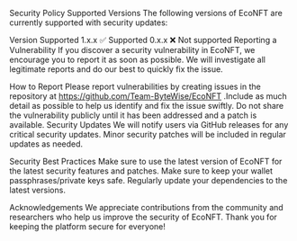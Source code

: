Security Policy
Supported Versions
The following versions of EcoNFT are currently supported with security updates:

Version	Supported
1.x.x	✅ Supported
0.x.x	❌ Not supported
Reporting a Vulnerability
If you discover a security vulnerability in EcoNFT, we encourage you to report it as soon as possible. We will investigate all legitimate reports and do our best to quickly fix the issue.

How to Report
Please report vulnerabilities by  creating issues in the repository at https://github.com/Team-ByteWise/EcoNFT .Include as much detail as possible to help us identify and fix the issue swiftly.
Do not share the vulnerability publicly until it has been addressed and a patch is available.
Security Updates
We will notify users via GitHub releases for any critical security updates.
Minor security patches will be included in regular updates as needed.

Security Best Practices
Make sure to use the latest version of EcoNFT for the latest security features and patches.
Make sure to keep your wallet passphrases/private keys safe.
Regularly update your dependencies to the latest versions.

Acknowledgements
We appreciate contributions from the community and researchers who help us improve the security of EcoNFT. Thank you for keeping the platform secure for everyone!